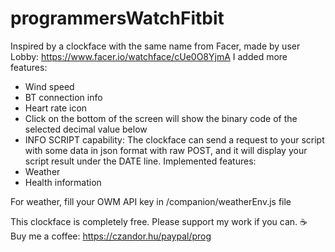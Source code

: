 # programmersWatchFitbit

Inspired by a clockface with the same name from Facer, made by user Lobby: https://www.facer.io/watchface/cUe0O8YjmA
I added more features:
- Wind speed
- BT connection info
- Heart rate icon
- Click on the bottom of the screen will show the binary code of the selected decimal value below
- INFO SCRIPT capability: The clockface can send a request to your script with some data in json format with raw POST, and it will display your script result under the DATE line.
Implemented features:
- Weather
- Health information


For weather, fill your OWM API key in /companion/weatherEnv.js file



This clockface is completely free. Please support my work if you can.
☕ Buy me a coffee: https://czandor.hu/paypal/prog
